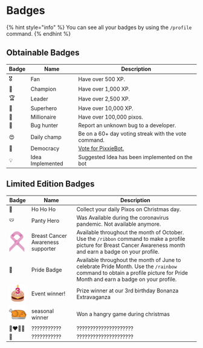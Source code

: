 # Badges

{% hint style="info" %}
You can see all your badges by using the `/profile` command.
{% endhint %}

## Obtainable Badges

| Badge       | Name        | Description                                          |
| ----------- | ----------- | ---------------------------------------------------- |
| 🎖️ | Fan    | Have over 500 XP.                                    |
| 🏅 | Champion | Have over 1,000 XP.                                  |
| 🏆 | Leader      | Have over 2,500 XP.                                  |
| 🦸 | Superhero   | Have over 10,000 XP.                                 |
| 🏰 | Millionaire | Have over 100,000 pixos.                             |
| 🐞 | Bug hunter  | Report an unknown bug to a developer.                |
| 😍 | Daily champ | Be on a 60+ day voting streak with the vote command. |
| 🗽 | Democracy   | [Vote for PixxieBot.](https://pixx.ie/vote)          |
| 💡 | Idea Implemented | Suggested Idea has been implemented on the bot | 

## Limited Edition Badges

| Badge       | Name                              | Description                                                                                                                                                               |
| ----------- | --------------------------------- | ------------------------------------------------------------------------------------------------------------------------------------------------------------------------- |
| 🎅 | Ho Ho Ho  | Collect your daily Pixos on Christmas day. |
| 🩲   | Panty Hero | Was Available during the coronavirus pandemic. Not available anymore.  |
| ![](../../.gitbook/assets/pixxie_bcancerawareness.png) | Breast Cancer Awareness supporter | Available throughout the month of October. Use the `/ribbon` command to make a profile picture for Breast Cancer Awareness month and earn a badge on your profile.        |
| 🌈  | Pride Badge | Available throughout the month of June to celebrate Pride Month. Use the `/rainbow` command to obtain a profile picture for Pride Month and earn a badge on your profile. |
| ![](../../.gitbook/assets/pixxie_3rdbirthday.png)   | Event winner! | Prize winner at our 3rd birthday Bonanza Extravaganza |
| ![](../../.gitbook/assets/pixxie_hangryxmas.png) | seasonal winner | Won a hangry game during christmas |
| 👨‍❤️‍💋‍👨 | ??????????? | ????????????????????? | 
| 🐧 | ??????????? | ????????????????????? |
